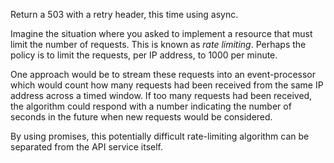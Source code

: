 Return a 503 with a retry header, this time using async.

Imagine the situation where you asked to implement a resource that must limit the number of requests. This is known as _rate limiting_. Perhaps the policy is to limit the requests, per IP address, to 1000 per minute.

One approach would be to stream these requests into an event-processor
which would count how many requests had been received from the same IP
address across a timed window. If too many requests had been received,
the algorithm could respond with a number indicating the number of
seconds in the future when new requests would be considered.

By using promises, this potentially difficult rate-limiting algorithm
can be separated from the API service itself.
